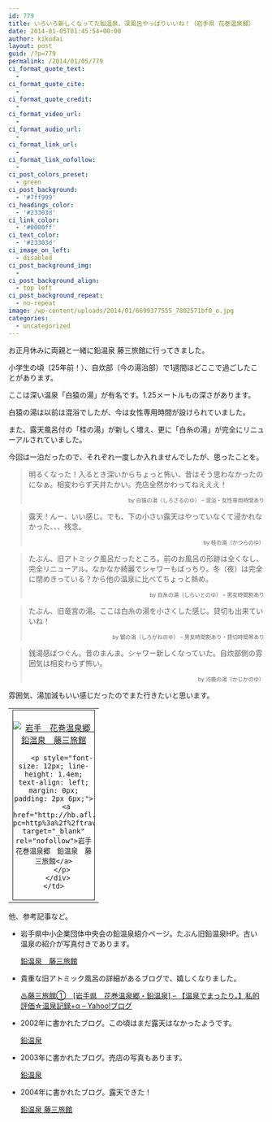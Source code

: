 ```yaml
---
id: 779
title: いろいろ新しくなってた鉛温泉、深風呂やっぱりいいね！（岩手県 花巻温泉郷）
date: 2014-01-05T01:45:54+00:00
author: kikudai
layout: post
guid: /?p=779
permalink: /2014/01/05/779
ci_format_quote_text:
  - 
ci_format_quote_cite:
  - 
ci_format_quote_credit:
  - 
ci_format_video_url:
  - 
ci_format_audio_url:
  - 
ci_format_link_url:
  - 
ci_format_link_nofollow:
  - 
ci_post_colors_preset:
  - green
ci_post_background:
  - '#7ff999'
ci_headings_color:
  - '#23303d'
ci_link_color:
  - '#0000ff'
ci_text_color:
  - '#23303d'
ci_image_on_left:
  - disabled
ci_post_background_img:
  - 
ci_post_background_align:
  - top left
ci_post_background_repeat:
  - no-repeat
image: /wp-content/uploads/2014/01/6699377555_7802571bf0_o.jpg
categories:
  - uncategorized
---
```

お正月休みに両親と一緒に鉛温泉 藤三旅館に行ってきました。

小学生の頃（25年前！）、自炊部（今の湯治部）で1週間ほどここで過ごしたことがあります。

ここは深い温泉「白猿の湯」が有名です。1.25メートルもの深さがあります。
  
白猿の湯は以前は混浴でしたが、今は女性専用時間が設けられていました。

また、露天風呂付の「桂の湯」が新しく増え、更に「白糸の湯」が完全にリニューアルされていました。

今回は一泊だったので、それぞれ一度しか入れませんでしたが、思ったことを。

> 明るくなった！入るとき深いからちょっと怖い、昔はそう思わなかったのになぁ。相変わらず天井たかい。売店全然かわってねえええ！
> 
> <p style="text-align: right; font-size: 75%;">
>   by 白猿の湯（しろざるのゆ） &#8211; 混浴・女性専用時間あり
> </p>

> 露天！んー、いい感じ。でも、下の小さい露天はやっていなくて浸かれなかった、、、残念。
> 
> <p style="text-align: right; font-size: 75%;">
>   by 桂の湯（かつらのゆ）
> </p>

> たぶん、旧アトミック風呂だったところ。前のお風呂の形跡は全くなし、完全リニューアル。なかなか綺麗でシャワーもばっちり。冬（夜）は完全に閉めきっている？から他の温泉に比べてちょっと熱め。
> 
> <p style="text-align: right; font-size: 75%;">
>   by 白糸の湯（しらいとのゆ） &#8211; 男女時間割あり
> </p>

> たぶん、旧竜宮の湯。ここは白糸の湯を小さくした感じ。貸切も出来ていいね！
> 
> <p style="text-align: right; font-size: 75%;">
>   by 銀の湯（しろがねのゆ） &#8211; 男女時間割あり・貸切時間帯あり
> </p>

> 銭湯感ばつぐん。昔のまんま。シャワー新しくなっていた。自炊部側の雰囲気は相変わらず怖い。
> 
> <p style="text-align: right; font-size: 75%;">
>   by 河鹿の湯（かじかのゆ）
> </p>

雰囲気、湯加減もいい感じだったのでまた行きたいと思います。

<table border="0" cellspacing="0" cellpadding="0">
  <tr>
    <td valign="top">
      <div style="border: 1px solid; margin: 0px; padding: 6px 0px; width: 160px; text-align: center; float: left;">
        <p>
          <a href="http://hb.afl.rakuten.co.jp/hgc/1233562c.28052250.1233562d.98a27e9d/?pc=http%3a%2f%2ftravel.rakuten.co.jp%2fHOTEL%2f9536%2f9536.html%3fcid%3dtr_af_1632%26scid%3daf_link_tbl&m=http%3a%2f%2fm.travel.rakuten.co.jp%2fportal%2fi%2fm_afy.ra%3fuid%3dNULLGWDOCOMO%26nurl%3dtravel.rakuten.co.jp%252Fh%252F9536" target="_blank" rel="nofollow"><img src="http://hbb.afl.rakuten.co.jp/hgb/?pc=http%3a%2f%2fimg.travel.rakuten.co.jp%2fimage%2fimgr_100%3fno%3d9536&m=http%3a%2f%2fimg.travel.rakuten.co.jp%2fimage%2fimgaf%3fno%3d9536" border="0" alt="岩手　花巻温泉郷　鉛温泉　藤三旅館" style="margin: 0px; padding: 0px;" /></a>
        </p>
        
        <p style="font-size: 12px; line-height: 1.4em; text-align: left; margin: 0px; padding: 2px 6px;">
          <a href="http://hb.afl.rakuten.co.jp/hgc/1233562c.28052250.1233562d.98a27e9d/?pc=http%3a%2f%2ftravel.rakuten.co.jp%2fHOTEL%2f9536%2f9536.html%3fcid%3dtr_af_1632%26scid%3daf_link_tbl&m=http%3a%2f%2fm.travel.rakuten.co.jp%2fportal%2fi%2fm_afy.ra%3fuid%3dNULLGWDOCOMO%26nurl%3dtravel.rakuten.co.jp%252Fh%252F9536" target="_blank" rel="nofollow">岩手　花巻温泉郷　鉛温泉　藤三旅館</a>
        </p>
      </div>
    </td>
  </tr>
</table>

他、参考記事など。

  * 岩手県中小企業団体中央会の鉛温泉紹介ページ。たぶん旧鉛温泉HP。古い温泉の紹介が写真付きであります。
  
    <a href="http://www.ginga.or.jp/~namari-onsen/guide1.html" target="_blank" rel="nofollow">鉛温泉　藤三旅館</a>
  * 貴重な旧アトミック風呂の詳細があるブログで、嬉しくなりました。
  
    <a href="http://blogs.yahoo.co.jp/yuyunet717/66568173.html" target="_blank" rel="nofollow">♨藤三旅館①　[岩手県　花巻温泉郷・鉛温泉] &#8211; 【温泉でまったり。】私的評価☆温泉記録+α &#8211; Yahoo!ブログ</a>
  * 2002年に書かれたブログ。この頃はまだ露天はなかったようです。
  
    <a href="http://www5b.biglobe.ne.jp/~yattyann/yattyann_081.htm" target="_blank" rel="nofollow">鉛温泉</a>
  * 2003年に書かれたブログ。売店の写真もあります。
  
    <a href="http://www.geocities.jp/kimihito_ooyama/namari/namari.htm" target="_blank" rel="nofollow">鉛温泉</a>
  * 2004年に書かれたブログ。露天できた！
  
    <a href="http://www.geocities.jp/oyu_web/t726.html" target="_blank" rel="nofollow">鉛温泉 藤三旅館</a>